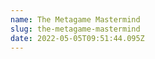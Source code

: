 ```yaml
---
name: The Metagame Mastermind
slug: the-metagame-mastermind
date: 2022-05-05T09:51:44.095Z
---
```



